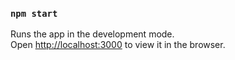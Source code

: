 

### `npm start`

Runs the app in the development mode.\
Open [http://localhost:3000](http://localhost:3000) to view it in the browser.